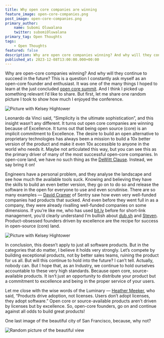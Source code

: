 ```yaml
---
title: Why open core companies are winning
feature_image: open-core-companies.png
post_image: open-core-companies.png 
primary_author:
    name: Subomi Oluwalana
    twitter: subomiOluwalana
primary_tag: Open Thoughts
tags:
    - Open Thoughts 
featured: false 
description: Why are open core companies winning? And why will they continue winning into the future? This is a question constantly ask myself as an open-core founder, and enthusiast myself.
published_at: 2023-12-08T13:00:00.000+00:00
---
```


Why are open-core companies winning? And why will they continue to succeed in the future? This is a question I constantly ask myself as an open-core founder and enthusiast. It was one of the many things I hoped to learn at the just concluded [open core summit](https://opencoresummit.com/). And I think I picked up something relevant I’d like to share. But first, let me share one random picture I took to show how much I enjoyed the conference.

![Picture with Kelsey Hightower](/blog-assets/picture-with-kelsey.jpg)

Leonardo da Vinci said, “Simplicity is the ultimate sophistication”, and this insight wasn’t any different. It turns out open core companies are winning because of Excellence. It turns out that being open source (core) is an implicit commitment to Excellence. The desire to build an open alternative to proprietary technologies has always been a mission to build a 10x better version of the product and make it even 10x accessible to anyone in the world who needs it. Maybe not articulated this way, but you can see this as the primary driver of many of the most successful open-core companies. In open-core land, we have no such thing as the [DeWitt Clause](https://cube.dev/blog/dewitt-clause-or-can-you-benchmark-a-database). Instead, we say bring it on!

Engineers have a personal problem, and they analyse the landscape and see how much the available tools suck. Knowing and believing they have the skills to build an even better version, they go on to do so and release the software in the open for everyone to use and even scrutinise. There are so many examples — [David Cramer](https://twitter.com/zeeg) of Sentry saw how even very well-funded companies had products that sucked. And even before they went full in as a company, they were already rivalling well-funded companies on some dimensions. If you’re like me, who has used [bit.ly](https://bit.ly) before for short-link management, you’d clearly understand I’m bullish about [dub.sh](https://dub.sh) and [Steven](https://twitter.com/steventey). Product-obsessed founders driven by excellence are the recipe for success in open-source (core) land.

![Picture with Kelsey Hightower](/blog-assets/picture-with-heather.jpg)

In conclusion, this doesn’t apply to just all software products. But in the categories that do matter, I believe it holds very strongly. Let’s compete by building exceptional products, not by better sales teams, ruining the product for us all. But will this continue to hold into the future? I can’t tell. Actually, nobody can. But I hope that, as an Industry, we continue to hold ourselves accountable to these very high standards. Because open core, source-available products. It isn’t just an opportunity to distribute your product but a commitment to excellence and being in the proper service of your users.

Let me close with the wise words of the Luminary — [Heather Meeker](https://heathermeeker.com/about-me/), who said, “Products drive adoption, not licenses. Users don’t adopt licenses, they adopt software.” Open core or source-available products aren’t driven by licenses but by excellence. So, open-core founders, go on and continue against all odds to build great products!

One last image of the beautiful city of San Francisco, because, why not?

![Random picture of the beautiful view](/blog-assets/picture-of-the-landscape.jpg)
